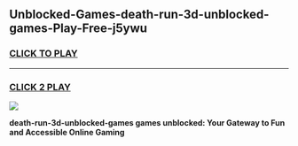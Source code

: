 
## Unblocked-Games-death-run-3d-unblocked-games-Play-Free-j5ywu
<h3>
<a href="https://premium76.site?title=death-run-3d-unblocked-games&ref=15A">CLICK TO PLAY</a></h3>
<hr>

<h3>
<a href="https://premium76.site?title=death-run-3d-unblocked-games&ref=15A">CLICK 2 PLAY</a>
  
</h3>

<a href="https://premium76.site?title=death-run-3d-unblocked-games&ref=15A"><img src="https://clearcache.store/games.png"></a>


**death-run-3d-unblocked-games games unblocked: Your Gateway to Fun and Accessible Online Gaming**
